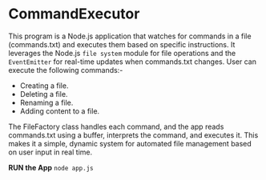 # CommandExecutor

This program is a Node.js application that watches for commands in a file (commands.txt) and executes them based on specific instructions. It leverages the Node.js `file system` module for file operations and the `EventEmitter` for real-time updates when commands.txt changes. User can execute the following commands:-

- Creating a file.
- Deleting a file.
- Renaming a file.
- Adding content to a file.<br>

The FileFactory class handles each command, and the app reads commands.txt using a buffer, interprets the command, and executes it. This makes it a simple, dynamic system for automated file management based on user input in real time.

**RUN the App**
`node app.js`
